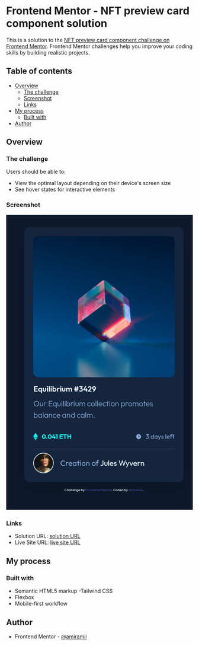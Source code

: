 # Frontend Mentor - NFT preview card component solution

This is a solution to the [NFT preview card component challenge on Frontend Mentor](https://www.frontendmentor.io/challenges/nft-preview-card-component-SbdUL_w0U). Frontend Mentor challenges help you improve your coding skills by building realistic projects. 

## Table of contents

- [Overview](#overview)
  - [The challenge](#the-challenge)
  - [Screenshot](#screenshot)
  - [Links](#links)
- [My process](#my-process)
  - [Built with](#built-with)
- [Author](#author)


## Overview

### The challenge

Users should be able to:

- View the optimal layout depending on their device's screen size
- See hover states for interactive elements

### Screenshot

![mobile](image.png)


### Links

- Solution URL: [ solution URL ](https://github.com/amiramii/NFT-preview-card.git)
- Live Site URL: [ live site URL ](https://amiramii.github.io/NFT-preview-card/)

## My process

### Built with

- Semantic HTML5 markup
-Tailwind CSS
- Flexbox
- Mobile-first workflow


## Author

- Frontend Mentor - [@amiramii](https://www.frontendmentor.io/profile/amiramii)
